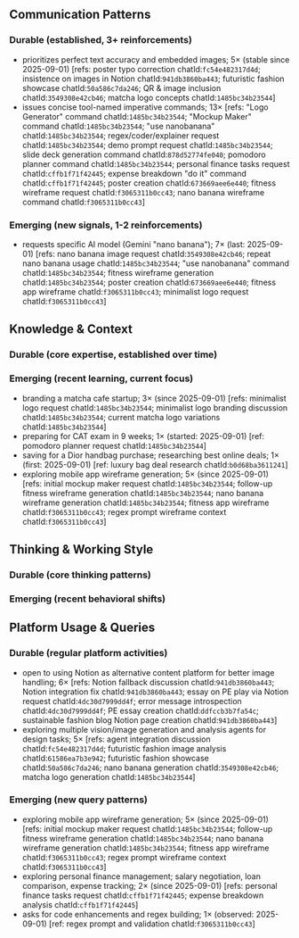 ## Communication Patterns
### Durable (established, 3+ reinforcements)
- prioritizes perfect text accuracy and embedded images; 5× (stable since 2025-09-01) [refs: poster typo correction chatId:`fc54e482317d4d`; insistence on images in Notion chatId:`941db3860ba443`; futuristic fashion showcase chatId:`50a586c7da246`; QR & image inclusion chatId:`3549308e42cb46`; matcha logo concepts chatId:`1485bc34b23544`]
- issues concise tool-named imperative commands; 13× [refs: "Logo Generator" command chatId:`1485bc34b23544`; "Mockup Maker" command chatId:`1485bc34b23544`; "use nanobanana" chatId:`1485bc34b23544`; regex/coder/explainer request chatId:`1485bc34b23544`; demo prompt request chatId:`1485bc34b23544`; slide deck generation command chatId:`878d52774fe040`; pomodoro planner command chatId:`1485bc34b23544`; personal finance tasks request chatId:`cffb1f71f42445`; expense breakdown "do it" command chatId:`cffb1f71f42445`; poster creation chatId:`673669aee6e440`; fitness wireframe request chatId:`f3065311b0cc43`; nano banana wireframe command chatId:`f3065311b0cc43`]

### Emerging (new signals, 1-2 reinforcements)
- requests specific AI model (Gemini "nano banana"); 7× (last: 2025-09-01) [refs: nano banana image request chatId:`3549308e42cb46`; repeat nano banana usage chatId:`1485bc34b23544`; "use nanobanana" command chatId:`1485bc34b23544`; fitness wireframe generation chatId:`1485bc34b23544`; poster creation chatId:`673669aee6e440`; fitness app wireframe chatId:`f3065311b0cc43`; minimalist logo request chatId:`f3065311b0cc43`]

## Knowledge & Context
### Durable (core expertise, established over time)

### Emerging (recent learning, current focus)
- branding a matcha cafe startup; 3× (since 2025-09-01) [refs: minimalist logo request chatId:`1485bc34b23544`; minimalist logo branding discussion chatId:`1485bc34b23544`; current matcha logo variations chatId:`1485bc34b23544`]
- preparing for CAT exam in 9 weeks; 1× (started: 2025-09-01) [ref: pomodoro planner request chatId:`1485bc34b23544`]
- saving for a Dior handbag purchase; researching best online deals; 1× (first: 2025-09-01) [ref: luxury bag deal research chatId:`b0d68ba3611241`]
- exploring mobile app wireframe generation; 5× (since 2025-09-01) [refs: initial mockup maker request chatId:`1485bc34b23544`; follow-up fitness wireframe generation chatId:`1485bc34b23544`; nano banana wireframe generation chatId:`1485bc34b23544`; fitness app wireframe chatId:`f3065311b0cc43`; regex prompt wireframe context chatId:`f3065311b0cc43`]

## Thinking & Working Style
### Durable (core thinking patterns)

### Emerging (recent behavioral shifts)

## Platform Usage & Queries
### Durable (regular platform activities)
- open to using Notion as alternative content platform for better image handling; 6× [refs: Notion fallback discussion chatId:`941db3860ba443`; Notion integration fix chatId:`941db3860ba443`; essay on PE play via Notion request chatId:`4dc30d7999dd4f`; error message introspection chatId:`4dc30d7999dd4f`; PE essay creation chatId:`ddfccb3b7fa54c`; sustainable fashion blog Notion page creation chatId:`941db3860ba443`]
- exploring multiple vision/image generation and analysis agents for design tasks; 5× [refs: agent integration discussion chatId:`fc54e482317d4d`; futuristic fashion image analysis chatId:`61586ea7b3e942`; futuristic fashion showcase chatId:`50a586c7da246`; nano banana generation chatId:`3549308e42cb46`; matcha logo generation chatId:`1485bc34b23544`]

### Emerging (new query patterns)
- exploring mobile app wireframe generation; 5× (since 2025-09-01) [refs: initial mockup maker request chatId:`1485bc34b23544`; follow-up fitness wireframe generation chatId:`1485bc34b23544`; nano banana wireframe generation chatId:`1485bc34b23544`; fitness app wireframe chatId:`f3065311b0cc43`; regex prompt wireframe context chatId:`f3065311b0cc43`]
- exploring personal finance management; salary negotiation, loan comparison, expense tracking; 2× (since 2025-09-01) [refs: personal finance tasks request chatId:`cffb1f71f42445`; expense breakdown analysis chatId:`cffb1f71f42445`]
- asks for code enhancements and regex building; 1× (observed: 2025-09-01) [ref: regex prompt and validation chatId:`f3065311b0cc43`]